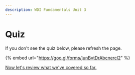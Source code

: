```yaml
---
description: WDI Fundamentals Unit 3
---
```


# Quiz

If you don't see the quiz below, please refresh the page.

{% embed url="https://goo.gl/forms/junBvtDrAbcnercl2" %}



[Now let's review what we've covered so far.](intro-to-html-cheatsheet.md)

